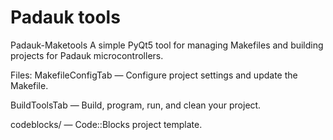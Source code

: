 # Padauk tools
Padauk-Maketools
A simple PyQt5 tool for managing Makefiles and building projects for Padauk microcontrollers.

Files:
MakefileConfigTab — Configure project settings and update the Makefile.

BuildToolsTab — Build, program, run, and clean your project.

codeblocks/ — Code::Blocks project template.

